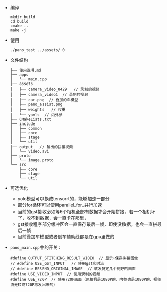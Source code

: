 - 编译

  ```
  mkdir build
  cd build
  cmake ..
  make -j
  ```

- 使用

  ```
  ./pano_test ../assets/ 0
  ```

- 文件结构

  ```
  ├── 使用说明.md
  ├── apps
  │   └── main.cpp
  ├── assets
  │   ├── camera_video_0429   // 录制的视频
  │   ├── camera_video1  // 录制的视频
  │   ├── car.png  // 叠加的车模型
  │   ├── pano_assist.png
  │   ├── weights   // 权重
  │   └── yamls  // 内外参
  ├── CMakeLists.txt
  ├── include
  │   ├── common
  │   ├── core
  │   ├── stage
  │   └── util
  ├── output   // 输出的拼接视频
  │   └── video.avi
  ├── proto
  │   └── image.proto
  └── src
      ├── core
      ├── stage
      └── util
  ```

- 可选优化

  - yolo模型可以换成tensorrt的，能够加速一部分
  - 部分for循环可以使用parallel_for_并行加速
  - 当前的gst接收必须等6个相机全部有数据才会开始拼接，若一个相机坏了，收不到数据，会一直卡在那里，
  - gst接收程序部分缓冲区会一直保存最后一帧，即使没数据，也会一直拼最后一帧
  - 目前叠加车模型或者倒车辅助线都是在gpu里做的

- `pano_main.cpp`中的开关：

  ```
  #define OUTPUT_STITCHING_RESULT_VIDEO  // 显示+保存拼接图像
  // #define USE_GST_INPUT   // 使用gst实时流
  // #define RESEND_ORIGINAL_IMAGE  // 转发特定几个视野的画面
  #define USE_VIDEO_INPUT  // 使用录制的视频
  #define USE_720P  // 使用720P画面（原相机是1080P的，内参也是1080P的，视频流是转成720P再发出来的）
  ```

  